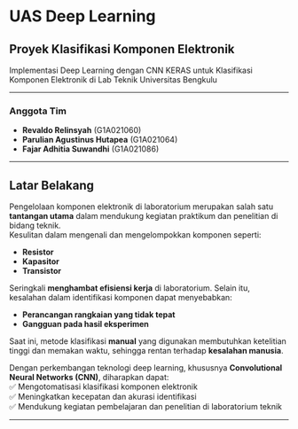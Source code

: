 # **UAS Deep Learning**

## **Proyek Klasifikasi Komponen Elektronik**
Implementasi Deep Learning dengan CNN KERAS untuk Klasifikasi Komponen Elektronik di Lab Teknik Universitas Bengkulu

---

### **Anggota Tim**
- **Revaldo Relinsyah** (G1A021060)  
- **Parulian Agustinus Hutapea** (G1A021064)  
- **Fajar Adhitia Suwandhi** (G1A021086)

---

## **Latar Belakang**
Pengelolaan komponen elektronik di laboratorium merupakan salah satu **tantangan utama** dalam mendukung kegiatan praktikum dan penelitian di bidang teknik.  
Kesulitan dalam mengenali dan mengelompokkan komponen seperti:  
- **Resistor**  
- **Kapasitor**  
- **Transistor**  

Seringkali **menghambat efisiensi kerja** di laboratorium. Selain itu, kesalahan dalam identifikasi komponen dapat menyebabkan:  
- **Perancangan rangkaian yang tidak tepat**  
- **Gangguan pada hasil eksperimen**  

Saat ini, metode klasifikasi **manual** yang digunakan membutuhkan ketelitian tinggi dan memakan waktu, sehingga rentan terhadap **kesalahan manusia**.  

Dengan perkembangan teknologi deep learning, khususnya **Convolutional Neural Networks (CNN)**, diharapkan dapat:  
✅ Mengotomatisasi klasifikasi komponen elektronik  
✅ Meningkatkan kecepatan dan akurasi identifikasi  
✅ Mendukung kegiatan pembelajaran dan penelitian di laboratorium teknik  

---
